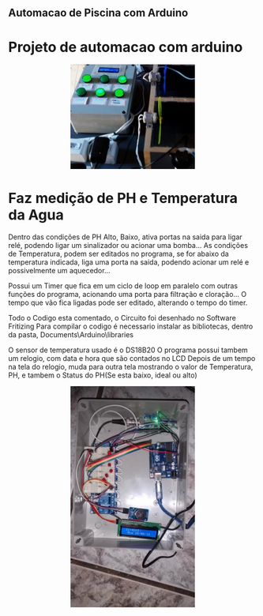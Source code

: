 ## Automacao de Piscina com Arduino
 # Projeto de automacao com arduino

<p align="center">
	<kbd>
		<img src="https://github.com/Gabrirodri/Automacao-arduino-piscina/blob/master/imagens/painel%20automacao%20piscina.jpeg" alt="image" style="max-width:50%;"/>
	</kbd>
</p>

# Faz medição de PH e Temperatura da Agua

Dentro das condições de PH Alto, Baixo, ativa portas na saida para ligar relé, podendo ligar um sinalizador ou acionar uma bomba...
As condições de Temperatura, podem ser  editados no programa, se for abaixo da temperatura indicada, liga uma porta na saida, podendo acionar um relé e possivelmente um aquecedor...


Possui um Timer que fica em um ciclo de loop em paralelo com outras funções do programa, acionando uma porta para filtração e cloração... 
O tempo que vão fica ligadas pode ser editado, alterando o tempo do timer. 

Todo o Codigo esta comentado, o Circuito foi desenhado no Software Fritizing
Para compilar o codigo é necessario instalar as bibliotecas, dentro da pasta, Documents\Arduino\libraries

O sensor de temperatura usado é o DS18B20
O programa possui tambem um relogio, com data e hora que são contados no LCD
Depois de um tempo na tela do relogio, muda para outra tela mostrando o valor de Temperatura, PH, e tambem o Status do PH(Se esta baixo, ideal ou alto)

<p align="center">
	<kbd>
		<img src="https://github.com/Gabrirodri/Automacao-arduino-piscina/blob/master/imagens/painel%20automacao%20piscina%202.jpeg" alt="image" style="max-width:50%;"/>
	</kbd>
</p>
